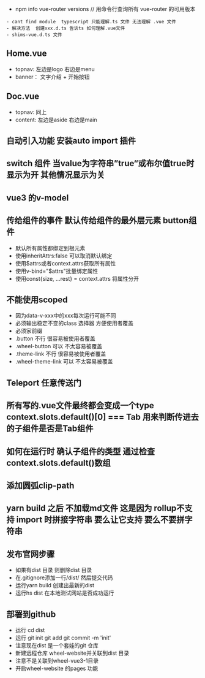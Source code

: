 - npm info vue-router versions  // 用命令行查询所有 vue-router 的可用版本

```
- cant find module  typescript 只能理解.ts 文件 无法理解 .vue 文件
- 解决方法  创建xxx.d.ts 告诉ts 如何理解.vue文件
- shims-vue.d.ts 文件
```

## Home.vue
- topnav: 左边是logo 右边是menu
- banner： 文字介绍 + 开始按钮

## Doc.vue
- topnav: 同上
- content: 左边是aside 右边是main

## 自动引入功能  安装auto import 插件

## switch 组件 当value为字符串”true“或布尔值true时 显示为开 其他情况显示为关

## vue3 的v-model

## 传给组件的事件  默认传给组件的最外层元素 button组件
- 默认所有属性都绑定到根元素
- 使用inheritAttrs:false 可以取消默认绑定
- 使用$attrs或者context.attrs获取所有属性
- 使用v-bind="$attrs"批量绑定属性
- 使用const{size, ...rest} = context.attrs 将属性分开
## 不能使用scoped
- 因为data-v-xxx中的xxx每次运行可能不同
- 必须输出稳定不变的class 选择器 方便使用者覆盖
- 必须家前缀
- .button 不行 很容易被使用者覆盖
- .wheel-button 可以 不太容易被覆盖
- .theme-link 不行 很容易被使用者覆盖
- .wheel-theme-link 可以 不太容易被覆盖

## Teleport 任意传送门

## 所有写的.vue文件最终都会变成一个type  context.slots.default()[0] === Tab 用来判断传进去的子组件是否是Tab组件
## 如何在运行时 确认子组件的类型  通过检查context.slots.default()数组

## 添加圆弧clip-path

## yarn build 之后 不加载md文件   这是因为 rollup不支持 import 时拼接字符串 要么让它支持 要么不要拼字符串

## 发布官网步骤
- 如果有dist 目录 则删除dist 目录
- 在.gitignore添加一行/dist/ 然后提交代码
- 运行yarn build 创建出最新的dist
- 运行hs dist 在本地测试网站是否成功运行
## 部署到github
- 运行 cd dist 
- 运行 git init git add git commit -m 'init'
- 注意现在dist 是一个套娃的git 仓库
- 新建远程仓库 wheel-website并关联到dist 目录
- 注意不是关联到wheel-vue3-1目录
- 开启wheel-website 的pages 功能


